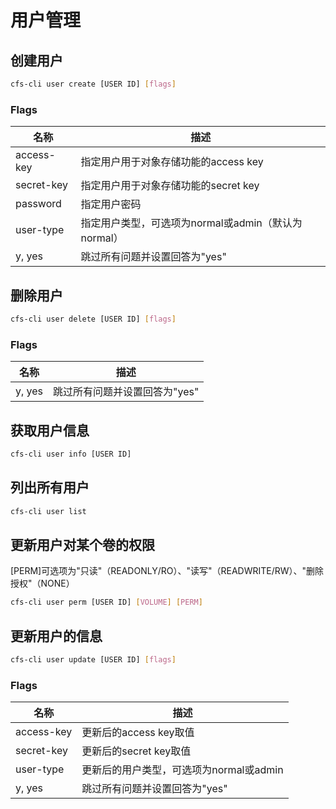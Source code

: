 # 用户管理

## 创建用户

```bash
cfs-cli user create [USER ID] [flags]
```

### Flags

| 名称         | 描述                                 |
|------------|------------------------------------|
| access-key | 指定用户用于对象存储功能的access key            |
| secret-key | 指定用户用于对象存储功能的secret key            |
| password   | 指定用户密码                             |
| user-type  | 指定用户类型，可选项为normal或admin（默认为normal） |
| y, yes     | 跳过所有问题并设置回答为"yes"                  |


## 删除用户

```bash
cfs-cli user delete [USER ID] [flags]
```

### Flags

| 名称     | 描述                                 |
|--------|------------------------------------|
| y, yes | 跳过所有问题并设置回答为"yes"                  |

## 获取用户信息

```bash
cfs-cli user info [USER ID]
```

## 列出所有用户

```bash
cfs-cli user list
```

## 更新用户对某个卷的权限

[PERM]可选项为"只读"（READONLY/RO）、"读写"（READWRITE/RW）、"删除授权"（NONE）

```bash
cfs-cli user perm [USER ID] [VOLUME] [PERM]
```

## 更新用户的信息

```bash
cfs-cli user update [USER ID] [flags]
```

### Flags

| 名称         | 描述                        |
|------------|---------------------------|
| access-key | 更新后的access key取值          |
| secret-key | 更新后的secret key取值          |
| user-type  | 更新后的用户类型，可选项为normal或admin |
| y, yes     | 跳过所有问题并设置回答为"yes"         |
